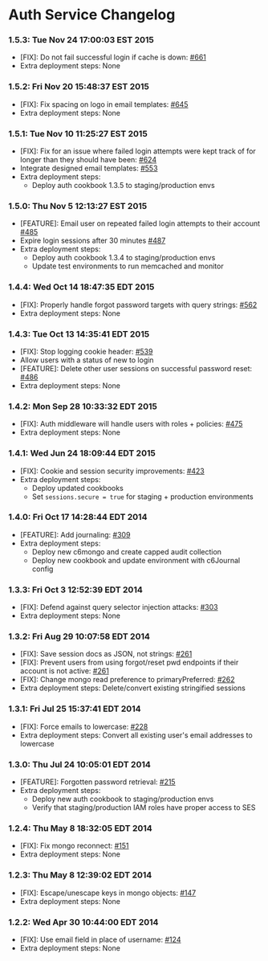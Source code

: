 # Auth Service Changelog

### 1.5.3: Tue Nov 24 17:00:03 EST 2015
* [FIX]: Do not fail successful login if cache is down: [#661](https://github.com/cinema6/cwrx/issues/661)
* Extra deployment steps: None

### 1.5.2: Fri Nov 20 15:48:37 EST 2015
* [FIX]: Fix spacing on logo in email templates: [#645](https://github.com/cinema6/cwrx/issues/645)
* Extra deployment steps: None

### 1.5.1: Tue Nov 10 11:25:27 EST 2015
* [FIX]: Fix for an issue where failed login attempts were kept track of for longer than they should have been: [#624](https://github.com/cinema6/cwrx/issues/624)
* Integrate designed email templates: [#553](https://github.com/cinema6/cwrx/issues/553)
* Extra deployment steps:
    * Deploy auth cookbook 1.3.5 to staging/production envs

### 1.5.0: Thu Nov  5 12:13:27 EST 2015
* [FEATURE]: Email user on repeated failed login attempts to their account [#485](https://github.com/cinema6/cwrx/issues/485)
* Expire login sessions after 30 minutes [#487](https://github.com/cinema6/cwrx/issues/487)
* Extra deployment steps:
    * Deploy auth cookbook 1.3.4 to staging/production envs
    * Update test environments to run memcached and monitor

### 1.4.4: Wed Oct 14 18:47:35 EDT 2015
* [FIX]: Properly handle forgot password targets with query strings: [#562](https://github.com/cinema6/cwrx/pull/562)
* Extra deployment steps: None

### 1.4.3: Tue Oct 13 14:35:41 EDT 2015
* [FIX]: Stop logging cookie header: [#539](https://github.com/cinema6/cwrx/issues/539)
* Allow users with a status of new to login
* [FEATURE]: Delete other user sessions on successful password reset: [#486](https://github.com/cinema6/cwrx/issues/486)
* Extra deployment steps: None

### 1.4.2: Mon Sep 28 10:33:32 EDT 2015
* [FIX]: Auth middleware will handle users with roles + policies: [#475](https://github.com/cinema6/cwrx/pull/475)
* Extra deployment steps: None

### 1.4.1: Wed Jun 24 18:09:44 EDT 2015
* [FIX]: Cookie and session security improvements: [#423](https://github.com/cinema6/cwrx/pull/423)
* Extra deployment steps:
    * Deploy updated cookbooks
    * Set `sessions.secure = true` for staging + production environments

### 1.4.0: Fri Oct 17 14:28:44 EDT 2014
* [FEATURE]: Add journaling: [#309](https://github.com/cinema6/cwrx/pull/309)
* Extra deployment steps:
    * Deploy new c6mongo and create capped audit collection
    * Deploy new cookbook and update environment with c6Journal config

### 1.3.3: Fri Oct  3 12:52:39 EDT 2014
* [FIX]: Defend against query selector injection attacks: [#303](https://github.com/cinema6/cwrx/pull/303)
* Extra deployment steps: None

### 1.3.2: Fri Aug 29 10:07:58 EDT 2014
* [FIX]: Save session docs as JSON, not strings: [#261](https://github.com/cinema6/cwrx/pull/261)
* [FIX]: Prevent users from using forgot/reset pwd endpoints if their account is not active: [#261](https://github.com/cinema6/cwrx/pull/261)
* [FIX]: Change mongo read preference to primaryPreferred: [#262](https://github.com/cinema6/cwrx/pull/262)
* Extra deployment steps: Delete/convert existing stringified sessions

### 1.3.1: Fri Jul 25 15:37:41 EDT 2014
* [FIX]: Force emails to lowercase: [#228](https://github.com/cinema6/cwrx/pull/228)
* Extra deployment steps: Convert all existing user's email addresses to lowercase

### 1.3.0: Thu Jul 24 10:05:01 EDT 2014
* [FEATURE]: Forgotten password retrieval: [#215](https://github.com/cinema6/cwrx/pull/215)
* Extra deployment steps: 
    * Deploy new auth cookbook to staging/production envs
    * Verify that staging/production IAM roles have proper access to SES

### 1.2.4: Thu May  8 18:32:05 EDT 2014
* [FIX]: Fix mongo reconnect: [#151](https://github.com/cinema6/cwrx/pull/151)
* Extra deployment steps: None

### 1.2.3: Thu May  8 12:39:02 EDT 2014
* [FIX]: Escape/unescape keys in mongo objects: [#147](https://github.com/cinema6/cwrx/pull/147)
* Extra deployment steps: None

### 1.2.2: Wed Apr 30 10:44:00 EDT 2014
* [FIX]: Use email field in place of username: [#124](https://github.com/cinema6/cwrx/pull/124)
* Extra deployment steps: None
